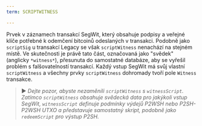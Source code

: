 ```yaml
---
term: SCRIPTWITNESS

---
```

Prvek v záznamech transakcí SegWit, který obsahuje podpisy a veřejné klíče potřebné k odemčení bitcoinů odeslaných v transakci. Podobně jako `scriptSig` u transakcí Legacy se však `scriptWitness` nenachází na stejném místě. Ve skutečnosti je právě tato část, označovaná jako "svědek" (anglicky `*witness*`), přesunuta do samostatné databáze, aby se vyřešil problém s falšovatelností transakcí. Každý vstup SegWit má svůj vlastní `scriptWitness` a všechny prvky `scriptWitness` dohromady tvoří pole `Witness` transakce.

> ► *Dejte pozor, abyste nezaměnili `scriptWitness` s `witnessScript`. Zatímco `scriptWitness` obsahuje svědecká data pro jakýkoli vstup SegWit, `witnessScript` definuje podmínky výdejů P2WSH nebo P2SH-P2WSH UTXO a představuje samostatný skript, podobně jako `redeemScript` pro výstup P2SH.*
